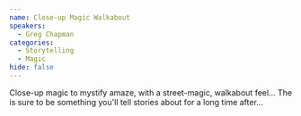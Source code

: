 ```yaml
---
name: Close-up Magic Walkabout
speakers:
  - Greg Chapman
categories:
  - Storytelling
  - Magic
hide: false
---
```


Close-up magic to mystify amaze, with a street-magic, walkabout feel... The is sure to be something you'll tell stories about for a long time after...